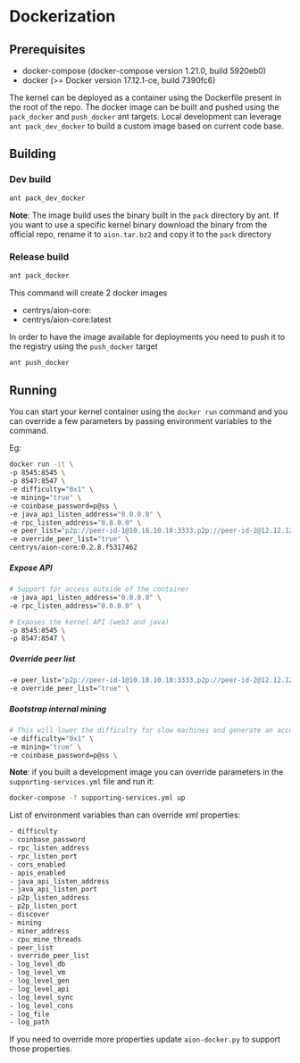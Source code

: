 # Dockerization

## Prerequisites

- docker-compose (docker-compose version 1.21.0, build 5920eb0)
- docker (>= Docker version 17.12.1-ce, build 7390fc6)

The kernel can be deployed as a container using the Dockerfile present in the root of the repo. 
The docker image can be built and pushed using the `pack_docker` and `push_docker` ant targets. Local development can
leverage `ant pack_dev_docker` to build a custom image based on current code base.

## Building

### Dev build

```bash
ant pack_dev_docker
```

**Note**: The image build uses the binary built in the `pack` directory by ant. 
If you want to use a specific kernel binary download the binary from the official repo, rename it to `aion.tar.bz2` and 
copy it to the `pack` directory


### Release build

```bash
ant pack_docker
```

This command will create 2 docker images
- centrys/aion-core:<kernelversionshortcommit>
- centrys/aion-core:latest

In order to have the image available for deployments you need to push it to the registry using the `push_docker` target

```bash
ant push_docker
```

## Running

You can start your kernel container using the `docker run` command and you can override a few parameters by passing
environment variables to the command.

Eg:

```bash
docker run -it \
-p 8545:8545 \
-p 8547:8547 \
-e difficulty="0x1" \
-e mining="true" \
-e coinbase_password=p@ss \
-e java_api_listen_address="0.0.0.0" \
-e rpc_listen_address="0.0.0.0" \
-e peer_list="p2p://peer-id-1@10.10.10.10:3333,p2p://peer-id-2@12.12.12.12:4444" \
-e override_peer_list="true" \
centrys/aion-core:0.2.8.f5317462
```

##### Expose API

```bash
# Support for access outside of the container
-e java_api_listen_address="0.0.0.0" \
-e rpc_listen_address="0.0.0.0" \

# Exposes the kernel API (web3 and java)
-p 8545:8545 \
-p 8547:8547 \
```

##### Override peer list

```bash
-e peer_list="p2p://peer-id-1@10.10.10.10:3333,p2p://peer-id-2@12.12.12.12:4444" \
-e override_peer_list="true" \
```

##### Bootstrap internal mining

```bash
# This will lower the difficulty for slow machines and generate an account at startup and set it as the coinbase
-e difficulty="0x1" \
-e mining="true" \
-e coinbase_password=p@ss \
```


**Note**: if you built a development image you can override parameters in the `supporting-services.yml` file and run it:

```bash
docker-compose -f supporting-services.yml up
```

List of environment variables than can override xml properties:

```bash
- difficulty
- coinbase_password
- rpc_listen_address
- rpc_listen_port
- cors_enabled
- apis_enabled
- java_api_listen_address
- java_api_listen_port
- p2p_listen_address
- p2p_listen_port
- discover
- mining
- miner_address
- cpu_mine_threads
- peer_list
- override_peer_list
- log_level_db
- log_level_vm
- log_level_gen
- log_level_api
- log_level_sync
- log_level_cons
- log_file
- log_path
```

If you need to override more properties update `aion-docker.py` to support those properties.
